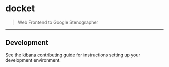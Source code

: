 # docket

> Web Frontend to Google Stenographer

---

## Development

See the [kibana contributing guide](https://github.com/elastic/kibana/blob/master/CONTRIBUTING.md) for instructions setting up your development environment.
